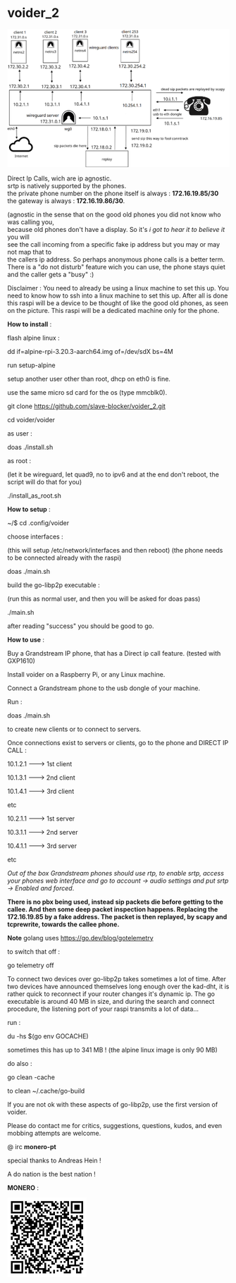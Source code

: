 # voider_2

![tiefer](tiefer.png)


Direct Ip Calls, wich are ip agnostic.\
srtp is natively supported by the phones.\
the private phone number on the phone itself is always : **172.16.19.85/30**\
the gateway is always : **172.16.19.86/30**.

(agnostic in the sense that on the good old phones you did not know who was calling you,\
because old phones don't have a display. So it's _i got to hear it to believe it_ you will\
see the call incoming from a specific fake ip address but you may or may not map that to\
the callers ip address. So perhaps anonymous phone calls is a better term. There is a "do not disturb" 
feature wich you can use, the phone stays quiet and the caller gets a "busy" :)

Disclaimer : 
You need to already be using a linux machine to set this up.
You need to know how to ssh into a linux machine to set this up.
After all is done this raspi will be a device to be thought of like the good old phones,
as seen on the picture. This raspi will be a dedicated machine only for the phone.


**How to install** :

flash alpine linux :

dd if=alpine-rpi-3.20.3-aarch64.img of=/dev/sdX bs=4M

run setup-alpine

setup another user other than root, dhcp on eth0 is fine.

use the same micro sd card for the os (type mmcblk0).

git clone https://github.com/slave-blocker/voider_2.git

cd voider/voider

as user :

doas ./install.sh

as root :

(let it be wireguard, let quad9, no to ipv6 and at the end don't reboot, the script will do that for you)

./install_as_root.sh

**How to setup** :

~/$ cd .config/voider

choose interfaces :

(this will setup /etc/network/interfaces and then reboot)
(the phone needs to be connected already with the raspi)

doas ./main.sh

build the go-libp2p executable :

(run this as normal user, and then you will be asked for doas pass)

./main.sh

after reading "success" you should be good to go.

**How to use** :

Buy a Grandstream IP phone, that has a Direct ip call feature. (tested with GXP1610)

Install voider on a Raspberry Pi, or any Linux machine.

Connect a Grandstream phone to the usb dongle of your machine.

Run : 

doas ./main.sh

to create new clients or to connect to servers.
  
Once connections exist to servers or clients,
go to the phone and DIRECT IP CALL : 

10.1.2.1 ---> 1st client

10.1.3.1 ---> 2nd client 

10.1.4.1 ---> 3rd client

etc

10.2.1.1 ---> 1st server 

10.3.1.1 ---> 2nd server 

10.4.1.1 ---> 3rd server

etc

_Out of the box Grandstream phones should use rtp, to enable srtp, access your phones web interface
and go to account -> audio settings and put srtp -> Enabled and forced_.

**There is no pbx being used, instead sip packets die before getting to the callee.
And then some deep packet inspection happens. Replacing the 172.16.19.85 by a fake address.
The packet is then replayed, by scapy and tcprewrite, towards the callee phone.**

**Note**
golang uses https://go.dev/blog/gotelemetry

to switch that off :

go telemetry off

To connect two devices over go-libp2p takes sometimes a lot of time. After two devices have announced
themselves long enough over the kad-dht, it is rather quick to reconnect if your router changes it's dynamic ip.
The go executable is around 40 MB in size, and during the search and connect procedure, the listening port of your raspi
transmits a lot of data... 

run :

du -hs $(go env GOCACHE)

sometimes this has up to 341 MB ! (the alpine linux image is only 90 MB)

do also :

go clean -cache

to clean ~/.cache/go-build

If you are not ok with these aspects of go-libp2p, use the first version of voider.


Please do contact me for critics, suggestions, questions, kudos, and even mobbing attempts are welcome.

@ irc   **monero-pt**

special thanks to Andreas Hein !

A do nation is the best nation !

**MONERO** :

![xmr](xmr.gif)


